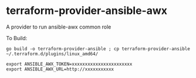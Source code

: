 # terraform-provider-ansible-awx
A provider to run ansible-awx common role

To Build:
```HCL
go build -o terraform-provider-ansible ; cp terraform-provider-ansible ~/.terraform.d/plugins/linux_amd64/

export ANSIBLE_AWX_TOKEN=xxxxxxxxxxxxxxxxxxxxxxx
export ANSIBLE_AWX_URL=http://xxxxxxxxxxx
```
